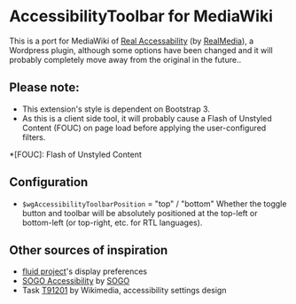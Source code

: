 AccessibilityToolbar for MediaWiki
==================================

This is a port for MediaWiki of [Real Accessability] (by [RealMedia]), a Wordpress plugin,
although some options have been changed and it will probably completely
move away from the original in the future..

[Real Accessability]: https://wordpress.org/plugins/real-accessability/
[RealMedia]: http://realmedia.co.il


## Please note:
- This extension's style is dependent on Bootstrap 3.
- As this is a client side tool, it will probably cause a Flash of Unstyled Content (FOUC)
  on page load before applying the user-configured filters.


*[FOUC]: Flash of Unstyled Content


## Configuration
- `$wgAccessibilityToolbarPosition` = "top" / "bottom"
  Whether the toggle button and toolbar will be absolutely positioned
  at the top-left or bottom-left (or top-right, etc. for RTL languages).



## Other sources of inspiration
- [fluid project][fluid]'s display preferences
- [SOGO Accessibility] by [SOGO]
- Task [T91201] by Wikimedia, accessibility settings design

[fluid]: http://build.fluidproject.org/infusion/demos/prefsFramework/
[SOGO Accessibility]: https://wordpress.org/plugins/sogo-accessibility/
[SOGO]: http://sogo.co.il
[T91201]: https://phabricator.wikimedia.org/T91201
